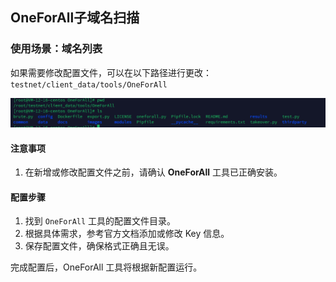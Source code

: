 ## OneForAll子域名扫描

### 使用场景：域名列表

如果需要修改配置文件，可以在以下路径进行更改：  
`testnet/client_data/tools/OneForAll`

![picture 0](https://github.com/testnet0/image/raw/main/8623192296f44578b8f3b79a6ef32ec6e11485233e771b55de9b21c6f1e010ff.png)  

#### 注意事项
1. 在新增或修改配置文件之前，请确认 **OneForAll** 工具已正确安装。

#### 配置步骤
1. 找到 `OneForAll` 工具的配置文件目录。
2. 根据具体需求，参考官方文档添加或修改 Key 信息。
3. 保存配置文件，确保格式正确且无误。

完成配置后，OneForAll 工具将根据新配置运行。
